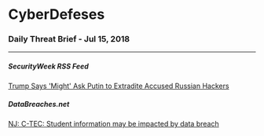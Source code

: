 # CyberDefeses
### Daily Threat Brief - Jul 15, 2018

 
-----
 
##### SecurityWeek RSS Feed
[Trump Says 'Might' Ask Putin to Extradite Accused Russian Hackers](http://feedproxy.google.com/~r/Securityweek/~3/R0L7PIoNeY0/trump-says-might-ask-putin-extradite-accused-russian-hackers)
 
##### DataBreaches.net
[NJ: C-TEC: Student information may be impacted by data breach](https://www.databreaches.net/nj-c-tec-student-information-may-be-impacted-by-data-breach/)
 
